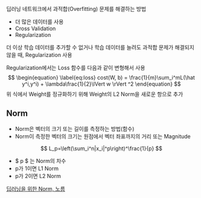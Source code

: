 딥러닝 네트워크에서 과적합(Overfitting) 문제를 해결하는 방법

* 더 많은 데이터를 사용
* Cross Validation
* Regularization

더 이상 학습 데이터를 추가할 수 없거나 학습 데이터를 늘려도 과적합 문제가 해결되지 않을 때, Regularization 사용

Regularization에서는 Loss 함수를 다음과 같이 변형해서 사용
$$
\begin{equation} \label{eq:loss}
cost(W, b) = \frac{1}{m}\sum_i^mL(\hat y^i,y^i) + \lambda\frac{1}{2}\lVert w \rVert ^2
\end{equation}
$$
위 식에서 Weight를 정규화하기 위해 Weight의 L2 Norm을 새로운 항으로 추가

## Norm

* Norm은 벡터의 크기 또는 길이를 측정하는 방법(함수)
* Norm이 측정한 벡터의 크기는 원점에서 벡터 좌표까지의 거리 또는 Magnitude

$$
L_p=\left(\sum_i^n|x_i|^p\right)^\frac{1}{p}
$$

* $ p $ 는 Norm의 차수
* p가 1이면 L1 Norm
* p가 2이면 L2 Norm

[딥러닝을 위한 Norm, 노름](http://taewan.kim/post/norm/)